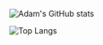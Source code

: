 ![Adam's GitHub stats](https://github-readme-stats.vercel.app/api?username=Adamv27&show_icons=true&theme=radical&hide_rank=true&hide=issues)

![Top Langs](https://github-readme-stats.vercel.app/api/top-langs/?username=Adamv27&layout=compact&hide=C++,cmake)
